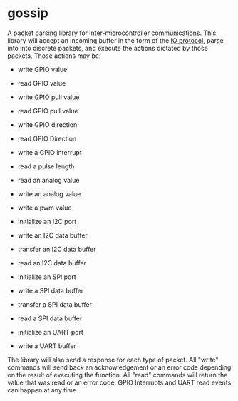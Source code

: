 gossip
======

A packet parsing library for inter-microcontroller communications. This library will accept an incoming buffer in the form of the [IO protocol](https://gist.github.com/kevinmehall/f637d99bf837225df6cd), parse into into discrete packets, and execute the actions dictated by those packets. Those actions may be:

* write GPIO value
* read GPIO value
* write GPIO pull value
* read GPIO pull value
* write GPIO direction
* read GPIO Direction
* write a GPIO interrupt
* read a pulse length
* read an analog value
* write an analog value
* write a pwm value


* initialize an I2C port
* write an I2C data buffer
* transfer an I2C data buffer
* read an I2C data buffer

* initialize an SPI port
* write a SPI data buffer
* transfer a SPI data buffer
* read a SPI data buffer

* initialize an UART port
* write a UART buffer

The library will also send a response for each type of packet. All "write" commands will send back an acknowledgement or an error code depending on the result of executing the function. All "read" commands will return the value that was read or an error code. GPIO Interrupts and UART read events can happen at any time. 

